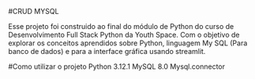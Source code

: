 #CRUD MYSQL

Esse projeto foi construido ao final do módulo de Python do curso de Desenvolvimento Full Stack Python da Youth Space.
Com o objetivo de explorar os conceitos aprendidos sobre Python, linguagem My SQL (Para banco de dados) e para a interface gráfica usando streamlit.

#Como utilizar o projeto
Python 3.12.1
MySQL 8.0
Mysql.connector
